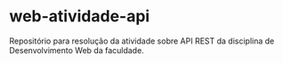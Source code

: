 # web-atividade-api
Repositório para resolução da atividade sobre API REST da disciplina de Desenvolvimento Web da faculdade.
